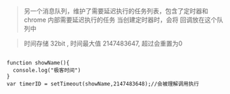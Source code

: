 <!--
 * @LastEditors: wudan01
 * @description: 文件描述
-->
> 另一个消息队列，维护了需要延迟执行的任务列表，包含了定时器和 chrome 内部需要延迟执行的任务
> 当创建定时器时，会将 回调放在这个队列中

> 时间存储 32bit , 时间最大值 2147483647, 超过会重置为0
```

function showName(){
  console.log("极客时间")
}
var timerID = setTimeout(showName,2147483648);//会被理解调用执行
```
